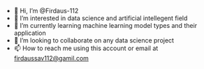 - 👋 Hi, I’m @Firdaus-112
- 👀 I’m interested in data science and artificial intellegent field 
- 🌱 I’m currently learning machine learning model types and their application 
- 💞️ I’m looking to collaborate on any data science project
- 📫 How to reach me using this account or email at firdaussav112@gamil.com


<!---
Firdaus-112/Firdaus-112 is a ✨ special ✨ repository because its `README.md` (this file) appears on your GitHub profile.
You can click the Preview link to take a look at your changes.
--->

